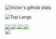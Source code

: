 ![Victor's github stats](https://github-readme-stats.vercel.app/api?username=vichuge&show_icons=true&theme=radical)

![Top Langs](https://github-readme-stats.vercel.app/api/top-langs/?username=vichuge)

<div>
<a href="https://github.com/anuraghazra/github-readme-stats">
  <img align="center" src="https://github-readme-stats.vercel.app/api/pin/?username=vichuge&repo=6-the-next-web" />
</a>
<a href="https://github.com/anuraghazra/convoychat">
  <img align="center" src="https://github-readme-stats.vercel.app/api/pin/?username=vichuge&repo=6-the-next-web" />
</a>
<a href="https://github.com/anuraghazra/convoychat">
  <img align="center" src="https://github-readme-stats.vercel.app/api/pin/?username=vichuge&repo=6-the-next-web" />
</a>
<a href="https://github.com/anuraghazra/convoychat">
  <img align="center" src="https://github-readme-stats.vercel.app/api/pin/?username=vichuge&repo=6-the-next-web" />
</a>
  </div>
<div>
  <img align="center" src="https://github-readme-stats.vercel.app/api/top-langs/?username=vichuge" />
</div>

  
<!--![Victor's stats](https://github-readme-stats.vercel.app/api/wakatime?username=vichuge)-->
